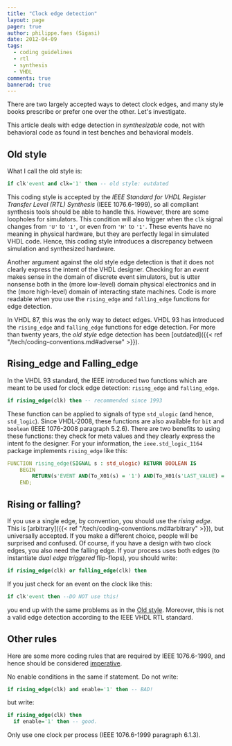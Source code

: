 ```yaml
---
title: "Clock edge detection"
layout: page 
pager: true
author: philippe.faes (Sigasi)
date: 2012-04-09
tags: 
  - coding guidelines
  - rtl
  - synthesis
  - VHDL
comments: true
bannerad: true
---
```


There are two largely accepted ways to detect clock edges, and many style books prescribe or prefer one over the other. 
Let's investigate.

This article deals with edge detection in *synthesizable* code, not with behavioral code as found in test benches and behavioral models.

## Old style

What I call the old style is:
```vhdl
if clk'event and clk='1' then -- old style: outdated
```
This coding style is accepted by the *IEEE Standard for VHDL Register Transfer Level (RTL) Synthesis* (IEEE 1076.6-1999), so all compliant synthesis tools should be able to handle this. However, there are some loopholes for simulators. This condition will also trigger when the `clk` signal changes from `'U'` to `'1'`, or even from `'H'` to `'1'`. These events have no meaning in physical hardware, but they are perfectly legal in simulated VHDL code. Hence, this coding style introduces a discrepancy between simulation and synthesized hardware. 

Another argument against the old style edge detection is that it does not clearly express the intent of the VHDL designer. Checking for an *event* makes sense in the domain of discrete event simulators, but is utter nonsense both in the (more low-level) domain physical electronics and in the (more high-level) domain of interacting state machines. Code is more readable when you use the `rising_edge` and `falling_edge` functions for edge detection.

In VHDL 87, this was the only way to detect edges. VHDL 93 has introduced the `rising_edge` and `falling_edge` functions for edge detection.
For more than twenty years, the *old style* edge detection has been [outdated]({{< ref "/tech/coding-conventions.md#adverse" >}}).

## Rising\_edge and Falling\_edge

In the VHDL 93 standard, the IEEE introduced two functions which are meant to be used for clock edge detection: `rising_edge` and `falling_edge`. 

```vhdl
if rising_edge(clk) then -- recommended since 1993
```

These function can be applied to signals of type `std_ulogic` (and hence, `std_logic`). Since VHDL-2008, these functions are also available for `bit` and `boolean` (IEEE 1076-2008 paragraph 5.2.6). There are two benefits to using these functions: they check for meta values and they clearly express the intent fo the designer. For your information, the `ieee.std_logic_1164` package implements `rising_edge` like this:
```vhdl
FUNCTION rising_edge(SIGNAL s : std_ulogic) RETURN BOOLEAN IS
	BEGIN
		RETURN(s'EVENT AND(To_X01(s) = '1') AND(To_X01(s'LAST_VALUE) = '0'));
	END;
```

## Rising or falling?

If you use a single edge, by convention, you should use the *rising edge*. This is [arbitrary]({{< ref "/tech/coding-conventions.md#arbitrary" >}}), but universally accepted. If you make a different choice, people will be surprised and confused.
Of course, if you have a design with two clock edges, you also need the falling edge. If your process uses both edges (to instantiate *dual edge triggered* flip-flops), you should write:
```vhdl
if rising_edge(clk) or falling_edge(clk) then
```

If you just check for an event on the clock like this:
```vhdl
if clk'event then --DO NOT use this!
```
you end up with the same problems as in the [Old style](#old-style). Moreover, this is not a valid edge detection according to the IEEE VHDL RTL standard.

## Other rules

Here are some more coding rules that are required by IEEE 1076.6-1999, and hence should be considered [imperative](/tech/coding-conventions#useful).

No enable conditions in the same if statement. Do not write:
```vhdl
if rising_edge(clk) and enable='1' then -- BAD!
```
  but write:
```vhdl
if rising_edge(clk) then
  if enable='1' then -- good.
```

Only use one clock per process (IEEE 1076.6-1999 paragraph 6.1.3).